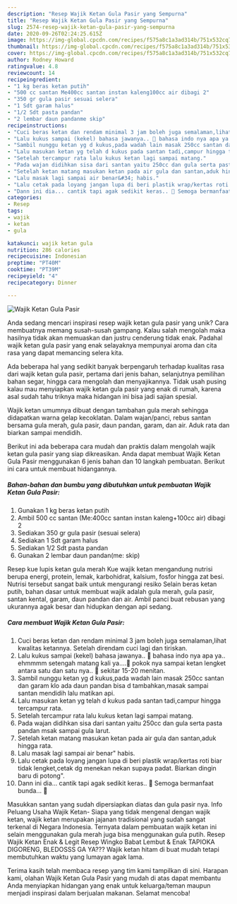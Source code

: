 ```yaml
---
description: "Resep Wajik Ketan Gula Pasir yang Sempurna"
title: "Resep Wajik Ketan Gula Pasir yang Sempurna"
slug: 2574-resep-wajik-ketan-gula-pasir-yang-sempurna
date: 2020-09-26T02:24:25.615Z
image: https://img-global.cpcdn.com/recipes/f575a8c1a3ad314b/751x532cq70/wajik-ketan-gula-pasir-foto-resep-utama.jpg
thumbnail: https://img-global.cpcdn.com/recipes/f575a8c1a3ad314b/751x532cq70/wajik-ketan-gula-pasir-foto-resep-utama.jpg
cover: https://img-global.cpcdn.com/recipes/f575a8c1a3ad314b/751x532cq70/wajik-ketan-gula-pasir-foto-resep-utama.jpg
author: Rodney Howard
ratingvalue: 4.8
reviewcount: 14
recipeingredient:
- "1 kg beras ketan putih"
- "500 cc santan Me400cc santan instan kaleng100cc air dibagi 2"
- "350 gr gula pasir sesuai selera"
- "1 Sdt garam halus"
- "1/2 Sdt pasta pandan"
- "2 lembar daun pandanme skip"
recipeinstructions:
- "Cuci beras ketan dan rendam minimal 3 jam boleh juga semalaman,lihat kwalitas ketannya. Setelah direndam cuci lagi dan tiriskan."
- "Lalu kukus sampai (kekel) bahasa jawanya.. 🤣 bahasa indo nya apa ya.. ehmmmm setengah matang kali ya....🤣 pokok nya sampai ketan lengket antara satu dan satu nya.. 🤣 sekitar 15-20 menitan."
- "Sambil nunggu ketan yg d kukus,pada wadah lain masak 250cc santan dan garam klo ada daun pandan bisa d tambahkan,masak sampai santan mendidih lalu matikan api."
- "Lalu masukan ketan yg telah d kukus pada santan tadi,campur hingga tercampur rata."
- "Setelah tercampur rata lalu kukus ketan lagi sampai matang."
- "Pada wajan didihkan sisa dari santan yaitu 250cc dan gula serta pasta pandan msak sampai gula larut."
- "Setelah ketan matang masukan ketan pada air gula dan santan,aduk hingga rata."
- "Lalu masak lagi sampai air benar&#34; habis."
- "Lalu cetak pada loyang jangan lupa di beri plastik wrap/kertas roti biar tidak lengket,cetak dg menekan nekan supaya padat. Biarkan dingin baru di potong&#34;."
- "Dann ini dia... cantik tapi agak sedikit keras.. 🤭 Semoga bermanfaat bunda... 🥰"
categories:
- Resep
tags:
- wajik
- ketan
- gula

katakunci: wajik ketan gula 
nutrition: 286 calories
recipecuisine: Indonesian
preptime: "PT40M"
cooktime: "PT39M"
recipeyield: "4"
recipecategory: Dinner

---
```



![Wajik Ketan Gula Pasir](https://img-global.cpcdn.com/recipes/f575a8c1a3ad314b/751x532cq70/wajik-ketan-gula-pasir-foto-resep-utama.jpg)

Anda sedang mencari inspirasi resep wajik ketan gula pasir yang unik? Cara membuatnya memang susah-susah gampang. Kalau salah mengolah maka hasilnya tidak akan memuaskan dan justru cenderung tidak enak. Padahal wajik ketan gula pasir yang enak selayaknya mempunyai aroma dan cita rasa yang dapat memancing selera kita.

Ada beberapa hal yang sedikit banyak berpengaruh terhadap kualitas rasa dari wajik ketan gula pasir, pertama dari jenis bahan, selanjutnya pemilihan bahan segar, hingga cara mengolah dan menyajikannya. Tidak usah pusing kalau mau menyiapkan wajik ketan gula pasir yang enak di rumah, karena asal sudah tahu triknya maka hidangan ini bisa jadi sajian spesial.

Wajik ketan umumnya dibuat dengan tambahan gula merah sehingga didapatkan warna gelap kecoklatan. Dalam wajan/panci, rebus santan bersama gula merah, gula pasir, daun pandan, garam, dan air. Aduk rata dan biarkan sampai mendidih.


Berikut ini ada beberapa cara mudah dan praktis dalam mengolah wajik ketan gula pasir yang siap dikreasikan. Anda dapat membuat Wajik Ketan Gula Pasir menggunakan 6 jenis bahan dan 10 langkah pembuatan. Berikut ini cara untuk membuat hidangannya.

<!--inarticleads1-->

##### Bahan-bahan dan bumbu yang dibutuhkan untuk pembuatan Wajik Ketan Gula Pasir:

1. Gunakan 1 kg beras ketan putih
1. Ambil 500 cc santan (Me:400cc santan instan kaleng+100cc air) dibagi 2
1. Sediakan 350 gr gula pasir (sesuai selera)
1. Sediakan 1 Sdt garam halus
1. Sediakan 1/2 Sdt pasta pandan
1. Gunakan 2 lembar daun pandan(me: skip)


Resep kue lupis ketan gula merah Kue wajik ketan mengandung nutrisi berupa energi, protein, lemak, karbohidrat, kalsium, fosfor hingga zat besi. Nutrisi tersebut sangat baik untuk mengurangi resiko Selain beras ketan putih, bahan dasar untuk membuat wajik adalah gula merah, gula pasir, santan kental, garam, daun pandan dan air. Ambil panci buat rebusan yang ukurannya agak besar dan hidupkan dengan api sedang. 

<!--inarticleads2-->

##### Cara membuat Wajik Ketan Gula Pasir:

1. Cuci beras ketan dan rendam minimal 3 jam boleh juga semalaman,lihat kwalitas ketannya. Setelah direndam cuci lagi dan tiriskan.
1. Lalu kukus sampai (kekel) bahasa jawanya.. 🤣 bahasa indo nya apa ya.. ehmmmm setengah matang kali ya....🤣 pokok nya sampai ketan lengket antara satu dan satu nya.. 🤣 sekitar 15-20 menitan.
1. Sambil nunggu ketan yg d kukus,pada wadah lain masak 250cc santan dan garam klo ada daun pandan bisa d tambahkan,masak sampai santan mendidih lalu matikan api.
1. Lalu masukan ketan yg telah d kukus pada santan tadi,campur hingga tercampur rata.
1. Setelah tercampur rata lalu kukus ketan lagi sampai matang.
1. Pada wajan didihkan sisa dari santan yaitu 250cc dan gula serta pasta pandan msak sampai gula larut.
1. Setelah ketan matang masukan ketan pada air gula dan santan,aduk hingga rata.
1. Lalu masak lagi sampai air benar&#34; habis.
1. Lalu cetak pada loyang jangan lupa di beri plastik wrap/kertas roti biar tidak lengket,cetak dg menekan nekan supaya padat. Biarkan dingin baru di potong&#34;.
1. Dann ini dia... cantik tapi agak sedikit keras.. 🤭 Semoga bermanfaat bunda... 🥰


Masukkan santan yang sudah dipersiapkan diatas dan gula pasir nya. Info Peluang Usaha Wajik Ketan- Siapa yang tidak mengenal dengan wajik ketan, wajik ketan merupakan jajanan tradisional yang sudah sangat terkenal di Negara Indonesia. Ternyata dalam pembuatan wajik ketan ini selain menggunakan gula merah juga bisa menggunakan gula putih. Resep Wajik Ketan Enak &amp; Legit Resep Wingko Babat Lembut &amp; Enak TAPIOKA DIGORENG, BLEDOSSS GA YA??? Wajik ketan hitam di buat mudah tetapi membutuhkan waktu yang lumayan agak lama. 

Terima kasih telah membaca resep yang tim kami tampilkan di sini. Harapan kami, olahan Wajik Ketan Gula Pasir yang mudah di atas dapat membantu Anda menyiapkan hidangan yang enak untuk keluarga/teman maupun menjadi inspirasi dalam berjualan makanan. Selamat mencoba!
